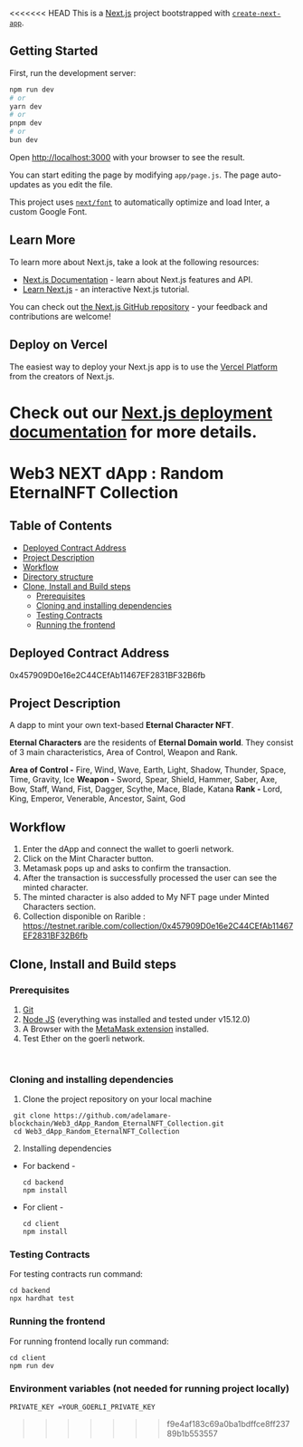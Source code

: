 <<<<<<< HEAD
This is a [Next.js](https://nextjs.org/) project bootstrapped with [`create-next-app`](https://github.com/vercel/next.js/tree/canary/packages/create-next-app).

## Getting Started

First, run the development server:

```bash
npm run dev
# or
yarn dev
# or
pnpm dev
# or
bun dev
```

Open [http://localhost:3000](http://localhost:3000) with your browser to see the result.

You can start editing the page by modifying `app/page.js`. The page auto-updates as you edit the file.

This project uses [`next/font`](https://nextjs.org/docs/basic-features/font-optimization) to automatically optimize and load Inter, a custom Google Font.

## Learn More

To learn more about Next.js, take a look at the following resources:

- [Next.js Documentation](https://nextjs.org/docs) - learn about Next.js features and API.
- [Learn Next.js](https://nextjs.org/learn) - an interactive Next.js tutorial.

You can check out [the Next.js GitHub repository](https://github.com/vercel/next.js/) - your feedback and contributions are welcome!

## Deploy on Vercel

The easiest way to deploy your Next.js app is to use the [Vercel Platform](https://vercel.com/new?utm_medium=default-template&filter=next.js&utm_source=create-next-app&utm_campaign=create-next-app-readme) from the creators of Next.js.

Check out our [Next.js deployment documentation](https://nextjs.org/docs/deployment) for more details.
=======
# Web3 NEXT dApp : Random EternalNFT Collection

## Table of Contents

- [Deployed Contract Address](#deployed-contract-address)
- [Project Description](#project-description)
- [Workflow](#workflow)
- [Directory structure](#directory-structure)
- [Clone, Install and Build steps](#clone-install-and-build-steps)
  - [Prerequisites](#prerequisites)
  - [Cloning and installing dependencies](#cloning-and-installing-dependencies)
  - [Testing Contracts](#testing-contracts)
  - [Running the frontend](#running-the-frontend)

## Deployed Contract Address

0x457909D0e16e2C44CEfAb11467EF2831BF32B6fb

## Project Description

A dapp to mint your own text-based **Eternal Character NFT**.

**Eternal Characters** are the residents of **Eternal Domain world**. They consist of 3 main characteristics, Area of Control, Weapon and Rank.

**Area of Control -** Fire, Wind, Wave, Earth, Light, Shadow, Thunder, Space, Time, Gravity, Ice
**Weapon -** Sword, Spear, Shield, Hammer, Saber, Axe, Bow, Staff, Wand, Fist, Dagger, Scythe, Mace, Blade, Katana
**Rank -** Lord, King, Emperor, Venerable, Ancestor, Saint, God

## Workflow

1. Enter the dApp and connect the wallet to goerli network.
2. Click on the Mint Character button.
3. Metamask pops up and asks to confirm the transaction.
4. After the transaction is successfully processed the user can see the minted character.
5. The minted character is also added to My NFT page under Minted Characters section.
6. Collection disponible on Rarible : https://testnet.rarible.com/collection/0x457909D0e16e2C44CEfAb11467EF2831BF32B6fb

## Clone, Install and Build steps

### Prerequisites

1. [Git](https://git-scm.com/)
2. [Node JS](https://nodejs.org/en/) (everything was installed and tested under v15.12.0)
3. A Browser with the [MetaMask extension](https://metamask.io/) installed.
4. Test Ether on the goerli network.

<br>

### Cloning and installing dependencies

1. Clone the project repository on your local machine

```
 git clone https://github.com/adelamare-blockchain/Web3_dApp_Random_EternalNFT_Collection.git
 cd Web3_dApp_Random_EternalNFT_Collection
```

2. Installing dependencies

- For backend -
  ```
  cd backend
  npm install
  ```
- For client -
  ```
  cd client
  npm install
  ```

### Testing Contracts

For testing contracts run command:

```
cd backend
npx hardhat test
```

### Running the frontend

For running frontend locally run command:

```
cd client
npm run dev
```

### Environment variables (not needed for running project locally)

```
PRIVATE_KEY =YOUR_GOERLI_PRIVATE_KEY
```
>>>>>>> f9e4af183c69a0ba1bdffce8ff23789b1b553557

